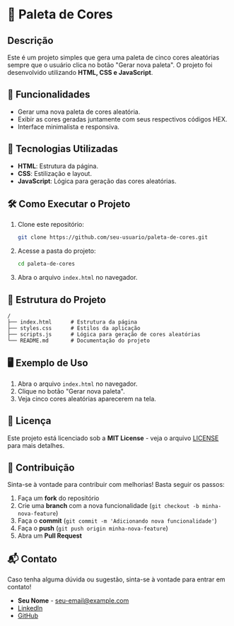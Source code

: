 # 🎨 Paleta de Cores

## Descrição

Este é um projeto simples que gera uma paleta de cinco cores aleatórias sempre que o usuário clica no botão "Gerar nova paleta". O projeto foi desenvolvido utilizando **HTML, CSS e JavaScript**.

## 📌 Funcionalidades
- Gerar uma nova paleta de cores aleatória.
- Exibir as cores geradas juntamente com seus respectivos códigos HEX.
- Interface minimalista e responsiva.

## 🚀 Tecnologias Utilizadas
- **HTML**: Estrutura da página.
- **CSS**: Estilização e layout.
- **JavaScript**: Lógica para geração das cores aleatórias.

## 🛠️ Como Executar o Projeto

1. Clone este repositório:
   ```sh
   git clone https://github.com/seu-usuario/paleta-de-cores.git
   ```

2. Acesse a pasta do projeto:
   ```sh
   cd paleta-de-cores
   ```

3. Abra o arquivo `index.html` no navegador.

## 📂 Estrutura do Projeto

```
/
├── index.html      # Estrutura da página
├── styles.css      # Estilos da aplicação
├── scripts.js      # Lógica para geração de cores aleatórias
└── README.md       # Documentação do projeto
```

## 🖥️ Exemplo de Uso

1. Abra o arquivo `index.html` no navegador.
2. Clique no botão "Gerar nova paleta".
3. Veja cinco cores aleatórias aparecerem na tela.

## 📜 Licença
Este projeto está licenciado sob a **MIT License** - veja o arquivo [LICENSE](LICENSE) para mais detalhes.

## 🤝 Contribuição
Sinta-se à vontade para contribuir com melhorias! Basta seguir os passos:
1. Faça um **fork** do repositório
2. Crie uma **branch** com a nova funcionalidade (`git checkout -b minha-nova-feature`)
3. Faça o **commit** (`git commit -m 'Adicionando nova funcionalidade'`)
4. Faça o **push** (`git push origin minha-nova-feature`)
5. Abra um **Pull Request**

## 📬 Contato
Caso tenha alguma dúvida ou sugestão, sinta-se à vontade para entrar em contato!

- **Seu Nome** - [seu-email@example.com](mailto:seu-email@example.com)
- [LinkedIn](https://linkedin.com/in/ewerton-rodrigues)
- [GitHub](https://github.com/ewertondrigues02)


